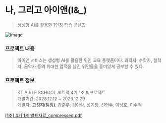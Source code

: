 # 나, 그리고 아이앤(I&_)
> 생성형 AI를 활용한 1인칭 학습 콘텐츠
> 
![image](https://github.com/seongjiko/iand_project_public/assets/46768743/063bf871-629f-4c3d-9bec-8977fed78bf1)

### 프로젝트 내용
> 아이앤 서비스는 생성형 AI를 활용한 위인 교육 플랫폼이다. 과학자, 수학자, 철학자, 음악가 등의 위대한 업적을 남긴 위인들을 흥미있게 공부할 수 있다.

### 프로젝트 정보
> KT AIVLE SCHOOL AI트랙 4기 1조 빅프로젝트  
> 개발기간: 2023.12.12 ~ 2023.12.29  
> 개발자: **고성지(팀장)**, 김준우, 김아랑, 성기창, 신연수, 이남호, 이수정

[[1조] 4기 1조 발표자료_compressed.pdf](https://github.com/seongjiko/iand_project_public/files/14094959/1.4.1._compressed.pdf)
